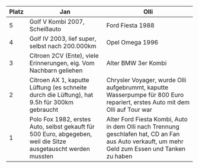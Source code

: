 | Platz | Jan                                             | Olli                                                  |
|-------|-------------------------------------------------|-------------------------------------------------------|
| 5     | Golf V Kombi 2007, Scheißauto                    | Ford Fiesta 1988                                      |
| 4     | Golf IV 2003, lief super, selbst nach 200.000km  | Opel Omega 1996                                       |
| 3     | Citroen 2CV (Ente), viele Erinnerungen, eig. Vom Nachbarn geliehen | Alter BMW 3er Kombi                        |
| 2     | Citroen AX 1, kaputte Lüftung (es schneite durch die Lüftung), hat 9.5h für 300km gebraucht | Chrysler Voyager, wurde Olli aufgebrummt, kaputte Wasserpumpe für 800 Euro repariert, erstes Auto mit dem Olli auf Tour war
| 1 | Polo Fox 1982, erstes Auto, selbst gekauft für 500 Euro, abgegeben, weil die Sitze ausgetauscht werden mussten | Alter Ford Fiesta Kombi, Auto in dem Olli nach Trennung geschlafen hat, CD an Fan aus Auto verkauft, um mehr Geld zum Essen und Tanken zu haben
